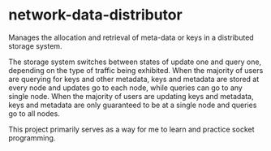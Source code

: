 # network-data-distributor
Manages the allocation and retrieval of meta-data or keys in a distributed storage system.

The storage system switches between states of update one and query one, depending on the type of traffic being exhibited. When the majority of users are querying for keys and other metadata, keys and metadata are stored at every node and updates go to each node, while queries can go to any single node. When the majority of users are updating keys and metadata, keys and metadata are only guaranteed to be at a single node and queries go to all nodes.

This project primarily serves as a way for me to learn and practice socket programming. 
